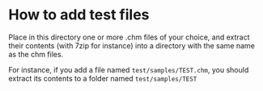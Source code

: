 # How to add test files

Place in this directory one or more .chm files of your choice, and extract their contents (with 7zip for instance) into a directory with the same name as the chm files.

For instance, if you add a file named `test/samples/TEST.chm`, you should extract its contents to a folder named `test/samples/TEST`